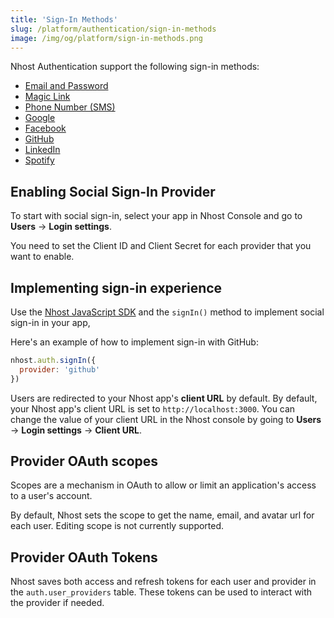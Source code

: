 ```yaml
---
title: 'Sign-In Methods'
slug: /platform/authentication/sign-in-methods
image: /img/og/platform/sign-in-methods.png
---
```


Nhost Authentication support the following sign-in methods:

- [Email and Password](/platform/authentication/sign-in-with-email-and-password)
- [Magic Link](/platform/authentication/sign-in-with-magic-link)
- [Phone Number (SMS)](/platform/authentication/sign-in-with-phone-number-sms)
- [Google](/platform/authentication/sign-in-with-google)
- [Facebook](/platform/authentication/sign-in-with-facebook)
- [GitHub](/platform/authentication/sign-in-with-github)
- [LinkedIn](/platform/authentication/sign-in-with-linkedin)
- [Spotify](/platform/authentication/sign-in-with-spotify)

## Enabling Social Sign-In Provider

To start with social sign-in, select your app in Nhost Console and go to **Users** → **Login settings**.

You need to set the Client ID and Client Secret for each provider that you want to enable.

## Implementing sign-in experience

Use the [Nhost JavaScript SDK](/reference/javascript) and the `signIn()` method to implement social sign-in in your app,

Here's an example of how to implement sign-in with GitHub:

```js
nhost.auth.signIn({
  provider: 'github'
})
```

Users are redirected to your Nhost app's **client URL** by default. By default, your Nhost app's client URL is set to `http://localhost:3000`. You can change the value of your client URL in the Nhost console by going to **Users** → **Login settings** → **Client URL**.

## Provider OAuth scopes

Scopes are a mechanism in OAuth to allow or limit an application's access to a user's account.

By default, Nhost sets the scope to get the name, email, and avatar url for each user. Editing scope is not currently supported.

## Provider OAuth Tokens

Nhost saves both access and refresh tokens for each user and provider in the `auth.user_providers` table. These tokens can be used to interact with the provider if needed.
